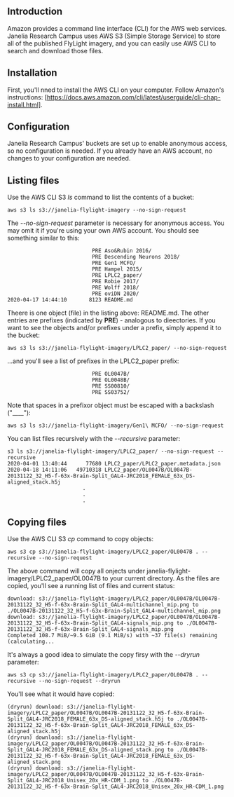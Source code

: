 ## Introduction
Amazon provides a command line interface (CLI) for the AWS web services. Janelia Research Campus uses AWS S3 (Simple Storage Service) to
store all of the published FlyLight imagery, and you can easily use AWS CLI to search and download those files.

## Installation
First, you'll nned to install the AWS CLI on your computer. Follow Amazon's instructions: [https://docs.aws.amazon.com/cli/latest/userguide/cli-chap-install.html].

## Configuration
Janelia Research Campus' buckets are set up to enable anonymous access, so no configuration is needed. If you already have an AWS account,
no changes to your configuration are needed.

## Listing files
Use the AWS CLI S3 *ls* command to list the contents of a bucket:
```
aws s3 ls s3://janelia-flylight-imagery --no-sign-request
```
The *--no-sign-request* parameter is necessary for anonymous access. You may omit it if you're using your own AWS account.
You should see something similar to this:
```
                           PRE Aso&Rubin 2016/
                           PRE Descending Neurons 2018/
                           PRE Gen1 MCFO/
                           PRE Hampel 2015/
                           PRE LPLC2_paper/
                           PRE Robie 2017/
                           PRE Wolff 2018/
                           PRE oviDN 2020/
2020-04-17 14:44:10       8123 README.md
```
Theere is one object (file) in the listing above: README.md. The other entries are prefixes (indicated by __PRE__) - analogous to dieectories. If you want to see the objects and/or prefixes under a prefix, simply append it to the bucket:
```
aws s3 ls s3://janelia-flylight-imagery/LPLC2_paper/ --no-sign-request
```
...and you'll see a list of prefixes in the LPLC2_paper prefix:
```
                           PRE OL0047B/
                           PRE OL0048B/
                           PRE SS00810/
                           PRE SS03752/
```
Note that spaces in a prefixor object must be escaped with a backslash ("__\__"):
```
aws s3 ls s3://janelia-flylight-imagery/Gen1\ MCFO/ --no-sign-request
```
You can list files recursively with the *--recursive* parameter:
```
s3 ls s3://janelia-flylight-imagery/LPLC2_paper/ --no-sign-request --recursive
2020-04-01 13:40:44      77680 LPLC2_paper/LPLC2_paper.metadata.json
2020-04-18 14:11:06   49710318 LPLC2_paper/OL0047B/OL0047B-20131122_32_H5-f-63x-Brain-Split_GAL4-JRC2018_FEMALE_63x_DS-aligned_stack.h5j
                        .
                        .
                        .
```
## Copying files
Use the AWS CLI S3 *cp* command to copy objects:
```
aws s3 cp s3://janelia-flylight-imagery/LPLC2_paper/OL0047B . --recursive --no-sign-request
```
The above command will copy all onjects under janelia-flylight-imagery/LPLC2_paper/OL0047B to your current directory. As the files
are copied, you'll see a running list of files and current status:
```
download: s3://janelia-flylight-imagery/LPLC2_paper/OL0047B/OL0047B-20131122_32_H5-f-63x-Brain-Split_GAL4-multichannel_mip.png to ./OL0047B-20131122_32_H5-f-63x-Brain-Split_GAL4-multichannel_mip.png
download: s3://janelia-flylight-imagery/LPLC2_paper/OL0047B/OL0047B-20131122_32_H5-f-63x-Brain-Split_GAL4-signals_mip.png to ./OL0047B-20131122_32_H5-f-63x-Brain-Split_GAL4-signals_mip.png
Completed 108.7 MiB/~9.5 GiB (9.1 MiB/s) with ~37 file(s) remaining (calculating...
```
It's always a good idea to simulate the copy firsy with the *--dryrun* parameter:
```
aws s3 cp s3://janelia-flylight-imagery/LPLC2_paper/OL0047B . --recursive --no-sign-request --dryrun
```
You'll see what it would have copied:
```
(dryrun) download: s3://janelia-flylight-imagery/LPLC2_paper/OL0047B/OL0047B-20131122_32_H5-f-63x-Brain-Split_GAL4-JRC2018_FEMALE_63x_DS-aligned_stack.h5j to ./OL0047B-20131122_32_H5-f-63x-Brain-Split_GAL4-JRC2018_FEMALE_63x_DS-aligned_stack.h5j
(dryrun) download: s3://janelia-flylight-imagery/LPLC2_paper/OL0047B/OL0047B-20131122_32_H5-f-63x-Brain-Split_GAL4-JRC2018_FEMALE_63x_DS-aligned_stack.png to ./OL0047B-20131122_32_H5-f-63x-Brain-Split_GAL4-JRC2018_FEMALE_63x_DS-aligned_stack.png
(dryrun) download: s3://janelia-flylight-imagery/LPLC2_paper/OL0047B/OL0047B-20131122_32_H5-f-63x-Brain-Split_GAL4-JRC2018_Unisex_20x_HR-CDM_1.png to ./OL0047B-20131122_32_H5-f-63x-Brain-Split_GAL4-JRC2018_Unisex_20x_HR-CDM_1.png

```
